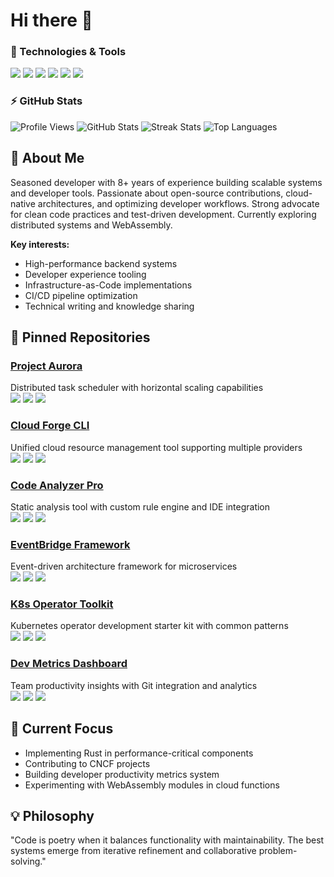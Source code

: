 # Hi there 👋

### 🔧 Technologies & Tools
![](https://img.shields.io/badge/Code-Python-informational?style=flat&logo=python&logoColor=white&color=2bbc8a)
![](https://img.shields.io/badge/Code-Go-informational?style=flat&logo=go&logoColor=white&color=2bbc8a)
![](https://img.shields.io/badge/Code-JavaScript-informational?style=flat&logo=javascript&logoColor=white&color=2bbc8a)
![](https://img.shields.io/badge/Tools-Docker-informational?style=flat&logo=docker&logoColor=white&color=2bbc8a)
![](https://img.shields.io/badge/Cloud-AWS-informational?style=flat&logo=amazon-aws&logoColor=white&color=2bbc8a)
![](https://img.shields.io/badge/DB-PostgreSQL-informational?style=flat&logo=postgresql&logoColor=white&color=2bbc8a)

### ⚡ GitHub Stats
![Profile Views](https://komarev.com/ghpvc/?username=hafsteinnhjartarson859&color=blueviolet)
![GitHub Stats](https://github-readme-stats.vercel.app/api?username=hafsteinnhjartarson859&show_icons=true&theme=radical)
![Streak Stats](https://streak-stats.demolab.com/?user=hafsteinnhjartarson859&theme=radical)
![Top Languages](https://github-readme-stats.vercel.app/api/top-langs/?username=hafsteinnhjartarson859&layout=compact&theme=radical)

## 🚀 About Me
Seasoned developer with 8+ years of experience building scalable systems and developer tools. Passionate about open-source contributions, cloud-native architectures, and optimizing developer workflows. Strong advocate for clean code practices and test-driven development. Currently exploring distributed systems and WebAssembly.

**Key interests:** 
- High-performance backend systems
- Developer experience tooling
- Infrastructure-as-Code implementations
- CI/CD pipeline optimization
- Technical writing and knowledge sharing

## 📌 Pinned Repositories

### [Project Aurora](https://github.com/hafsteinnhjartarson859/repo1)
Distributed task scheduler with horizontal scaling capabilities  
![](https://img.shields.io/badge/-Go-blue) ![](https://img.shields.io/badge/-Redis-red) ![](https://img.shields.io/badge/-gRPC-lightgrey)

### [Cloud Forge CLI](https://github.com/hafsteinnhjartarson859/repo2)
Unified cloud resource management tool supporting multiple providers  
![](https://img.shields.io/badge/-Python-yellow) ![](https://img.shields.io/badge/-Terraform-purple) ![](https://img.shields.io/badge/-AWS-orange)

### [Code Analyzer Pro](https://github.com/hafsteinnhjartarson859/repo3)
Static analysis tool with custom rule engine and IDE integration  
![](https://img.shields.io/badge/-TypeScript-blue) ![](https://img.shields.io/badge/-AST-green) ![](https://img.shields.io/badge/-VSCode-teal)

### [EventBridge Framework](https://github.com/hafsteinnhjartarson859/repo4)
Event-driven architecture framework for microservices  
![](https://img.shields.io/badge/-Node.js-green) ![](https://img.shields.io/badge/-Kafka-black) ![](https://img.shields.io/badge/-Protobuf-lightgrey)

### [K8s Operator Toolkit](https://github.com/hafsteinnhjartarson859/repo5)
Kubernetes operator development starter kit with common patterns  
![](https://img.shields.io/badge/-Go-blue) ![](https://img.shields.io/badge/-Kubernetes-326ce5) ![](https://img.shields.io/badge/-Helm-darkblue)

### [Dev Metrics Dashboard](https://github.com/hafsteinnhjartarson859/repo6)
Team productivity insights with Git integration and analytics  
![](https://img.shields.io/badge/-React-61DAFB) ![](https://img.shields.io/badge/-D3.js-orange) ![](https://img.shields.io/badge/-GraphQL-pink)

## 🌱 Current Focus
- Implementing Rust in performance-critical components
- Contributing to CNCF projects
- Building developer productivity metrics system
- Experimenting with WebAssembly modules in cloud functions

## 💡 Philosophy
"Code is poetry when it balances functionality with maintainability. The best systems emerge from iterative refinement and collaborative problem-solving."
